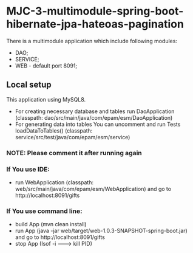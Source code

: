 # MJC-3-multimodule-spring-boot-hibernate-jpa-hateoas-pagination

There is a multimodule application which include following modules:

- DAO;
- SERVICE;
- WEB - default port 8091;

## Local setup

This application using MySQL8.

- For creating necessary database and tables run DaoApplication (classpath:
  dao/src/main/java/com/epam/esm/DaoApplication)
- For generating data into tables You can uncomment and run Tests loadDataToTables() (classpath:
  service/src/test/java/com/epam/esm/service)

### NOTE: Please comment it after running again

### If You use IDE:

- run WebApplication (classpath: web/src/main/java/com/epam/esm/WebApplication) and go to http://localhost:8091/gifts

### If You use command line:

- build App (mvn clean install)
- run App (java -jar web/target/web-1.0.3-SNAPSHOT-spring-boot.jar) and go to http://localhost:8091/gifts
- stop App (Isof -i ---> kill PID)